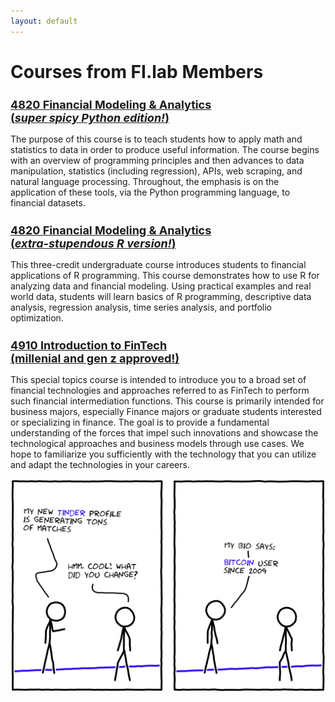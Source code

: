 ```yaml
---
layout: default
---
```


<style>
h2{
  font-size: 18px;
}
</style>

# Courses from FI.lab Members

## [4820 Financial Modeling & Analytics <br/> (*super spicy Python edition!*)](https://financedatascience.github.io)

The purpose of this course is to teach students how to apply math and statistics to data in order to  produce  useful  information.   The  course  begins  with  an  overview  of  programming  principles and then advances to data manipulation, statistics (including regression), APIs, web scraping, and natural language processing.  Throughout, the emphasis is on the application of these tools, via the Python programming language, to financial datasets.

## [4820 Financial Modeling & Analytics <br/> (*extra-stupendous R version!*)](https://sites.google.com/view/dimuthu-ratnadiwakara/fin-4820)

This three-credit undergraduate course introduces students to financial applications of R programming. This course demonstrates  how to use R for analyzing data and financial modeling.  Using practical examples and real world data, students will learn basics of R programming, descriptive data analysis, regression analysis, time series analysis, and portfolio optimization. 

## [4910 Introduction to FinTech <br/> (millenial and gen z approved!)](https://fintech-innovations.github.io/4910/)

This special topics course is intended to introduce you to a broad set of financial technologies and approaches referred to as FinTech to perform such financial intermediation functions. This course is primarily intended for business majors, especially Finance majors or graduate students interested or specializing in finance. The goal is to provide a fundamental understanding of the forces that impel such innovations and showcase the technological approaches and business models through use cases. We hope to familiarize you sufficiently with the technology that you can utilize and adapt the technologies in your careers.

![Tinder](/assets/img/tinder.png)
